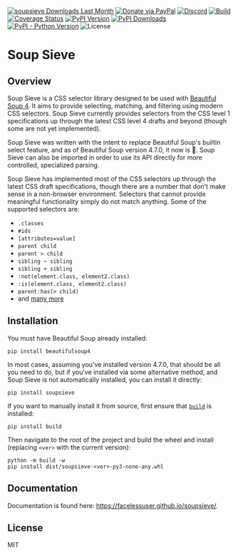 [![soupsieve Downloads Last Month](https://assets.piptrends.com/get-last-month-downloads-badge/soupsieve.svg 'soupsieve Downloads Last Month by pip Trends')](https://piptrends.com/package/soupsieve)
[![Donate via PayPal][donate-image]][donate-link]
[![Discord][discord-image]][discord-link]
[![Build][github-ci-image]][github-ci-link]
[![Coverage Status][codecov-image]][codecov-link]
[![PyPI Version][pypi-image]][pypi-link]
[![PyPI Downloads][pypi-down]][pypi-link]
[![PyPI - Python Version][python-image]][pypi-link]
![License][license-image-mit]

# Soup Sieve

## Overview

Soup Sieve is a CSS selector library designed to be used with [Beautiful Soup 4][bs4]. It aims to provide selecting,
matching, and filtering using modern CSS selectors. Soup Sieve currently provides selectors from the CSS level 1
specifications up through the latest CSS level 4 drafts and beyond (though some are not yet implemented).

Soup Sieve was written with the intent to replace Beautiful Soup's builtin select feature, and as of Beautiful Soup
version 4.7.0, it now is :confetti_ball:. Soup Sieve can also be imported in order to use its API directly for
more controlled, specialized parsing.

Soup Sieve has implemented most of the CSS selectors up through the latest CSS draft specifications, though there are a
number that don't make sense in a non-browser environment. Selectors that cannot provide meaningful functionality simply
do not match anything. Some of the supported selectors are:

- `.classes`
- `#ids`
- `[attributes=value]`
- `parent child`
- `parent > child`
- `sibling ~ sibling`
- `sibling + sibling`
- `:not(element.class, element2.class)`
- `:is(element.class, element2.class)`
- `parent:has(> child)`
- and [many more](https://facelessuser.github.io/soupsieve/selectors/)


## Installation

You must have Beautiful Soup already installed:

```
pip install beautifulsoup4
```

In most cases, assuming you've installed version 4.7.0, that should be all you need to do, but if you've installed via
some alternative method, and Soup Sieve is not automatically installed, you can install it directly:

```
pip install soupsieve
```

If you want to manually install it from source, first ensure that [`build`](https://pypi.org/project/build/) is
installed:

```
pip install build
```

Then navigate to the root of the project and build the wheel and install (replacing `<ver>` with the current version):

```
python -m build -w
pip install dist/soupsieve-<ver>-py3-none-any.whl
```

## Documentation

Documentation is found here: https://facelessuser.github.io/soupsieve/.

## License

MIT

[bs4]: https://beautiful-soup-4.readthedocs.io/en/latest/#

[github-ci-image]: https://github.com/facelessuser/soupsieve/workflows/build/badge.svg?branch=master&event=push
[github-ci-link]: https://github.com/facelessuser/soupsieve/actions?query=workflow%3Abuild+branch%3Amaster
[discord-image]: https://img.shields.io/discord/678289859768745989?logo=discord&logoColor=aaaaaa&color=mediumpurple&labelColor=333333
[discord-link]:https://discord.gg/XBnPUZF
[codecov-image]: https://img.shields.io/codecov/c/github/facelessuser/soupsieve/master.svg?logo=codecov&logoColor=aaaaaa&labelColor=333333
[codecov-link]: https://codecov.io/github/facelessuser/soupsieve
[pypi-image]: https://img.shields.io/pypi/v/soupsieve.svg?logo=pypi&logoColor=aaaaaa&labelColor=333333
[pypi-down]: https://img.shields.io/pypi/dm/soupsieve.svg?logo=pypi&logoColor=aaaaaa&labelColor=333333
[pypi-link]: https://pypi.python.org/pypi/soupsieve
[python-image]: https://img.shields.io/pypi/pyversions/soupsieve?logo=python&logoColor=aaaaaa&labelColor=333333
[license-image-mit]: https://img.shields.io/badge/license-MIT-blue.svg?labelColor=333333
[donate-image]: https://img.shields.io/badge/Donate-PayPal-3fabd1?logo=paypal
[donate-link]: https://www.paypal.me/facelessuser
